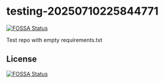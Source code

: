 # testing-20250710225844771
[![FOSSA Status](https://app.fossa.com/api/projects/git%2Bgithub.com%2Fkirogum%2Ftesting-20250710225844771.svg?type=shield)](https://app.fossa.com/projects/git%2Bgithub.com%2Fkirogum%2Ftesting-20250710225844771?ref=badge_shield)

Test repo with empty requirements.txt


## License
[![FOSSA Status](https://app.fossa.com/api/projects/git%2Bgithub.com%2Fkirogum%2Ftesting-20250710225844771.svg?type=large)](https://app.fossa.com/projects/git%2Bgithub.com%2Fkirogum%2Ftesting-20250710225844771?ref=badge_large)
